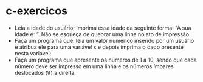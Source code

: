 # c-exercicos

- Leia a idade do usuário; Imprima essa idade da seguinte forma: “A sua idade é: ”. Não se esqueça de quebrar uma linha no ato de impressão. 
- Faça um programa que: leia um valor numérico inserido por um usuário e atribua ele para uma variável x e depois imprima o dado presente nesta variável; 
- Faça um programa que apresente os números de 1 a 10, sendo que cada número deve ser impresso em uma linha e os números ímpares deslocados (\t) a direita.
